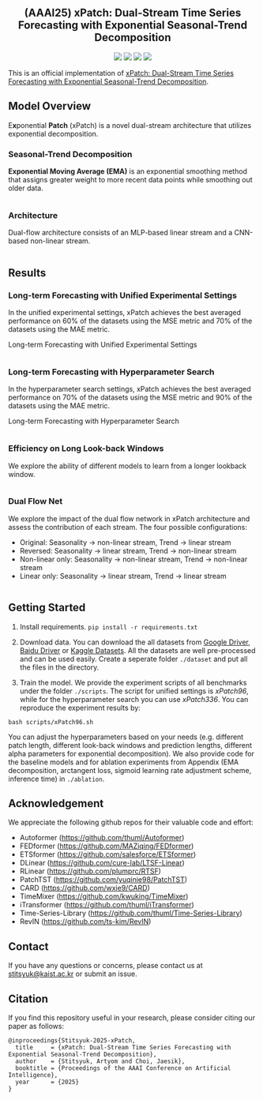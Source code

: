 <div align="center">
  <h2><b> (AAAI25) xPatch: Dual-Stream Time Series Forecasting with Exponential Seasonal-Trend Decomposition </b></h2>
</div>

<div align="center">

![](https://img.shields.io/github/last-commit/stitsyuk/xPatch?color=green)
![](https://img.shields.io/github/stars/stitsyuk/xPatch?color=yellow)
![](https://img.shields.io/github/forks/stitsyuk/xPatch?color=lightblue)
![](https://img.shields.io/badge/PRs-Welcome-green)

</div>

This is an official implementation of [xPatch: Dual-Stream Time Series Forecasting with Exponential Seasonal-Trend Decomposition](https://arxiv.org/).

## Model Overview

E**x**ponential **Patch** (xPatch) is a novel dual-stream architecture that utilizes exponential decomposition.

### Seasonal-Trend Decomposition

**Exponential Moving Average (EMA)** is an exponential smoothing method that assigns greater weight to more recent data points while smoothing out older data.

<p align="center">
<img src="./figures/ema.png" alt="" align=center />
</p>

### Architecture

Dual-flow architecture consists of an MLP-based linear stream and a CNN-based non-linear stream.

<p align="center">
<img src="./figures/xpatch.png" alt="" align=center />
</p>

## Results

### Long-term Forecasting with Unified Experimental Settings

In the unified experimental settings, xPatch achieves the best averaged performance on 60% of the datasets using the MSE metric and 70% of the datasets using the MAE metric.

<detail>
<summary>Long-term Forecasting with Unified Experimental Settings
<p align="center">
<img src="./figures/hyper-unified.png" alt="" align=center />
</p>
</detail>

### Long-term Forecasting with Hyperparameter Search

In the hyperparameter search settings, xPatch achieves the best averaged performance on 70% of the datasets using the MSE metric and 90% of the datasets using the MAE metric.

<detail>
<summary>Long-term Forecasting with Hyperparameter Search
<p align="center">
<img src="./figures/hyper-search.png" alt="" align=center />
</p>
</detail>

### Efficiency on Long Look-back Windows

We explore the ability of different models to learn from a longer lookback window.

<p align="center">
<img src="./figures/lookback.png" alt="" align=center />
</p>

### Dual Flow Net

We explore the impact of the dual flow network in xPatch architecture and assess the contribution of each stream. The four possible configurations:
- Original: Seasonality -> non-linear stream, Trend -> linear stream
- Reversed: Seasonality -> linear stream, Trend -> non-linear stream
- Non-linear only: Seasonality -> non-linear stream, Trend -> non-linear stream
- Linear only: Seasonality -> linear stream, Trend -> linear stream

<p align="center">
<img src="./figures/dual-flow.png" alt="" align=center />
</p>

## Getting Started

1. Install requirements. ```pip install -r requirements.txt```

2. Download data. You can download the all datasets from [Google Driver](https://drive.google.com/u/0/uc?id=1NF7VEefXCmXuWNbnNe858WvQAkJ_7wuP&export=download), [Baidu Driver](https://pan.baidu.com/share/init?surl=r3KhGd0Q9PJIUZdfEYoymg&pwd=i9iy) or [Kaggle Datasets](https://www.kaggle.com/datasets/wentixiaogege/time-series-dataset). All the datasets are well pre-processed and can be used easily. Create a seperate folder ```./dataset``` and put all the files in the directory.

3. Train the model. We provide the experiment scripts of all benchmarks under the folder `./scripts`. The script for unified settings is *xPatch96*, while for the hyperparameter search you can use *xPatch336*. You can reproduce the experiment results by:

```
bash scripts/xPatch96.sh
```

You can adjust the hyperparameters based on your needs (e.g. different patch length, different look-back windows and prediction lengths, different alpha parameters for exponential decomposition). We also provide code for the baseline models and for ablation experiments from Appendix (EMA decomposition, arctangent loss, sigmoid learning rate adjustment scheme, inference time) in ```./ablation```.

## Acknowledgement

We appreciate the following github repos for their valuable code and effort:
- Autoformer (https://github.com/thuml/Autoformer)
- FEDformer (https://github.com/MAZiqing/FEDformer)
- ETSformer (https://github.com/salesforce/ETSformer)
- DLinear (https://github.com/cure-lab/LTSF-Linear)
- RLinear (https://github.com/plumprc/RTSF)
- PatchTST (https://github.com/yuqinie98/PatchTST)
- CARD (https://github.com/wxie9/CARD)
- TimeMixer (https://github.com/kwuking/TimeMixer)
- iTransformer (https://github.com/thuml/iTransformer)
- Time-Series-Library (https://github.com/thuml/Time-Series-Library)
- RevIN (https://github.com/ts-kim/RevIN)

## Contact

If you have any questions or concerns, please contact us at stitsyuk@kaist.ac.kr or submit an issue.

## Citation

If you find this repository useful in your research, please consider citing our paper as follows:

```
@inproceedings{Stitsyuk-2025-xPatch,
  title     = {xPatch: Dual-Stream Time Series Forecasting with Exponential Seasonal-Trend Decomposition},
  author    = {Stitsyuk, Artyom and Choi, Jaesik},
  booktitle = {Proceedings of the AAAI Conference on Artificial Intelligence},
  year      = {2025}
}
```
